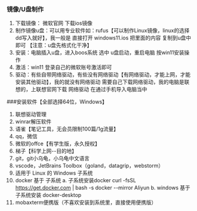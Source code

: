 ### 镜像/U盘制作
1. 下载镜像： 微软官网 下载ios镜像
2. 制作镜像u盘：可以用专业软件如：rufus【可以制作Linux镜像，linux的选择dd写入就好】，我一般是 直接打开 windows11.ios 把里面的内容 复制到u盘中 即可 【注意：u盘先格式化干净】
3. 安装：电脑插入u盘，进入boos系统 选中 u盘启动，重启电脑 按win11安装操作
4. 激活：win11 登录自己的微软账号激活即可
5. 驱动：有些自带网络驱动，有些没有网络驱动【有网络驱动，才能上网，才能安装其他驱动】，我的就没有网络驱动 需要自己下载网络驱动，我的电脑是联想的，上联想官网下载 网络驱动 在通过手机导入电脑当中

###安装软件【全部选择64位，Windows】
1. 联想驱动管理
2. winrar解压软件
3. 语雀【笔记工具，无会员限制100篇/1g流量】
4. qq，微信
5. 微软的offce【有学生版，永久授权】
6. 梯子【科学上网--目的地】
7. git，git小乌龟，小乌龟中文语言
8. vscode，JetBrains Toolbox（goland，datagrip，webstorm）
9. 适用于 Linux 的	 Windows 子系统
10. docker 基于 子系统
  a. 子系统安装docker curl -fsSL https://get.docker.com | bash -s docker --mirror Aliyun
  b. windows 基于子系统安装  docker-desktop
11. mobaxterm便携版（不喜欢安装到系统里，直接使用便携版）